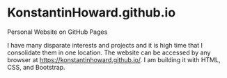 # KonstantinHoward.github.io
Personal Website on GitHub Pages

I have many disparate interests and projects and it is high time that I consolidate them in one location. 
The website can be accessed by any browser at https://konstantinhoward.github.io/. I am building it with HTML, CSS, and Bootstrap.



